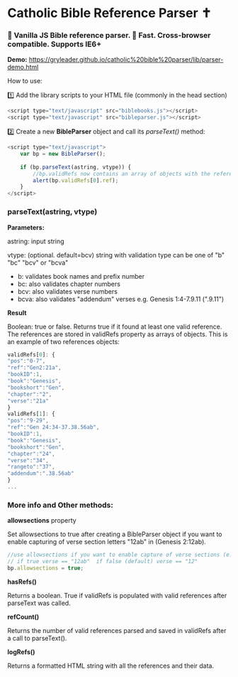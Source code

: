 #  Catholic Bible Reference Parser ✝️

### 💖 Vanilla JS Bible reference parser. 📜 Fast. Cross-browser compatible. Supports IE6+

**Demo:** https://gryleader.github.io/catholic%20bible%20parser/lib/parser-demo.html

How to use:

1️⃣  Add the library scripts to your HTML file (commonly in the head section)

```javascript
<script type="text/javascript" src="biblebooks.js"></script>
<script type="text/javascript" src="bibleparser.js"></script>
```

2️⃣ Create a new **BibleParser** object and call its *parseText()* method:

```javascript
<script type="text/javascript">
	var bp = new BibleParser();		
	
	if (bp.parseText(astring, vtype)) {
		//bp.validRefs now contains an array of objects with the references found in astring		
		alert(bp.validRefs[0].ref);
	}	
</script>
```

### parseText(astring, vtype)

**Parameters:**

astring: input string

vtype: (optional. default=bcv) string with validation type can be one of "b" "bc" "bcv" or "bcva"

- b: validates book names and prefix number      
- bc: also validates chapter numbers
- bcv: also validates verse numbers
- bcva: also validates "addendum" verses e.g. Genesis 1:4-7.9.11 (".9.11")
      
**Result** 

Boolean: true or false. Returns true if it found at least one valid reference.
The references are stored in validRefs property as arrays of objects. This is an example of two references objects:

```javascript
validRefs[0]: {
"pos":"0-7",
"ref":"Gen2:21a",
"bookID":1,
"book":"Genesis",
"bookshort":"Gen",
"chapter":"2",
"verse":"21a"
}
validRefs[1]: {
"pos":"9-29",
"ref":"Gen 24:34-37.38.56ab",
"bookID":1,
"book":"Genesis",
"bookshort":"Gen",
"chapter":"24",
"verse":"34",
"rangeto":"37",
"addendum":".38.56ab"
}
...
```

### More info and Other methods:

**allowsections** property

Set allowsections to true after creating a BibleParser object if you want to enable capturing of verse section letters "12ab" in (Genesis 2:12ab).

```javascript
//use allowsections if you want to enable capture of verse sections (e.g. Genesis 2:12ab)   
// if true verse == "12ab"	if false (default) verse == "12"
bp.allowsections = true;
```

**hasRefs()**

Returns a boolean. True if validRefs is populated with valid references after parseText was called. 

**refCount()**

Returns the number of valid references parsed and saved in validRefs after a call to parseText().

**logRefs()**

Returns a formatted HTML string with all the references and their data.

